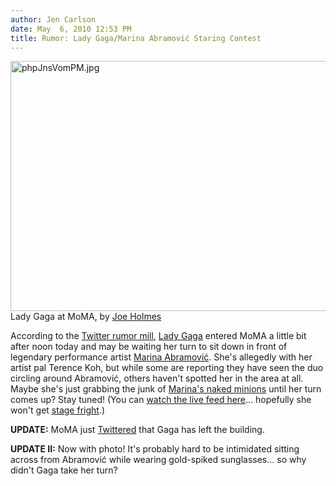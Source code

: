 ```yaml
---
author: Jen Carlson
date: May  6, 2010 12:53 PM
title: Rumor: Lady Gaga/Marina Abramović Staring Contest
---
```


<p><span class="mt-enclosure mt-enclosure-image" style="display: inline;"> <img alt="phpJnsVomPM.jpg" src="https://web.archive.org/web/20110811073033im_/http://gothamist.com/attachments/arts_jen/phpJnsVomPM.jpg" width="600" height="400" class="image-none"> </span><br>
<span class="photo_caption">Lady Gaga at MoMA, by <a href="https://web.archive.org/web/20110811073033/http://www.flickr.com/photos/joeholmes/4584211011/in/photostream/">Joe Holmes</a></span></p>

<p>According to the <a href="https://web.archive.org/web/20110811073033/http://search.twitter.com/search?q=gaga+moma">Twitter rumor mill</a>, <a href="https://web.archive.org/web/20110811073033/http://gothamist.com/tags/ladygaga">Lady Gaga</a> entered MoMA a little bit after noon today and may be waiting her turn to sit down in front of legendary performance artist <a href="https://web.archive.org/web/20110811073033/http://gothamist.com/tags/marinaabramovic">Marina Abramovi&#x107;</a>. She&apos;s allegedly with her artist pal Terence Koh, but while some are reporting they have seen the duo circling around Abramovi&#x107;, others haven&apos;t spotted her in the area at all. Maybe she&apos;s just grabbing the junk of <a href="https://web.archive.org/web/20110811073033/http://gothamist.com/2010/04/16/marina_1.php">Marina&apos;s naked minions</a> until her turn comes up? Stay tuned! (You can <a href="https://web.archive.org/web/20110811073033/http://www.moma.org/interactives/exhibitions/2010/marinaabramovic/">watch the live feed here</a>... hopefully she won&apos;t get <a href="https://web.archive.org/web/20110811073033/http://gothamist.com/2010/05/05/gaga_3.php">stage fright</a>.) </p>

<p><strong>UPDATE:</strong> MoMA just <a href="https://web.archive.org/web/20110811073033/http://twitter.com/MuseumModernArt/status/13496891250">Twittered</a> that Gaga has left the building.</p>

<p><strong>UPDATE II:</strong> Now with photo! It&apos;s probably hard to be intimidated sitting across from Abramovi&#x107; while wearing gold-spiked sunglasses... so why didn&apos;t Gaga take her turn?</p>